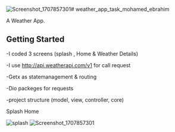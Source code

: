 ![Screenshot_1707857301](https://github.com/MohamedMarzouk5/weather_app/assets/149074643/59108ded-547c-4dfe-af0f-09aaf1ba6539)# weather_app_task_mohamed_ebrahim

A Weather App.

## Getting Started


-I coded 3 screens (splash , Home & Weather Details)

-I use http://api.weatherapi.com/v1   for call request

-Getx as statemanagement & routing

-Dio packeges for requests

-project structure (model, view, controller, core)


Splash           Home


![splash](https://github.com/MohamedMarzouk5/weather_app/assets/149074643/4ea43457-b307-4fc5-83b8-164093370925)    ![Screenshot_1707857301](https://github.com/MohamedMarzouk5/weather_app/assets/149074643/b39487a5-0e44-4553-9fb8-3208de9453b6)



